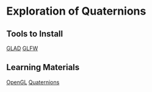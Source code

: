 # Exploration of Quaternions

## Tools to Install
[GLAD](https://glad.dav1d.de/)
[GLFW](https://glad.dav1d.de/)

## Learning Materials
[OpenGL](https://learnopengl.com/book/book_pdf.pdf)
[Quaternions](https://eater.net/quaternions)